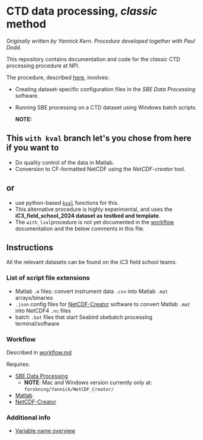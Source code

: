 # CTD data processing, *classic* method

*Originally written by Yannick Kern. Procedure developed together with Paul Dodd.*

This repository contains documentation and code for the *classic* CTD processing procedure at NPI. 

The procedure, described [here](workflow.md), involves:

- Creating dataset-specific configuration files in the *SBE Data Processing* software.
- Running SBE processing on a CTD dataset using Windows batch scripts.

  **NOTE:**

This `with kval` branch let's you chose from here if you want to 
- 
  - Do quality control of the data in Matlab.
  - Conversion to CF-formatted NetCDF using the *NetCDF-creator* tool.

  or
  -
  -  use python-based [`kval`](https://github.com/NPIOcean/kval) functions for this.
  -  This alternative procedure is highly experimental, and uses the **iC3_field_school_2024 dataset as testbed and template**.
  -  The `with_lval`procedure is not yet documented in the [workflow](workflow.md) documentation and the below comments in this file.




## Instructions

All the relevant datasets can be found on the iC3 field school teams.

### List of script file extensions

- Matlab `.m` files: convert instrument data `.cvn` into Matlab `.mat` arrays/binaries
- `.json` config files for [NetCDF-Creator](https://gitlab.com/npolar/netcdf-creator) software to convert Matlab `.mat` into NetCDF4 `.nc` files
- batch `.bat` files that start Seabird sbebatch processing terminal/software

### Workflow

Described in [workflow.md](workflow.md)

Requires:

- [SBE Data Processing](https://www.seabird.com/software)
  - __NOTE__: Mac and Windows version currently only at: `forskning/Yannick/NetCDF_Creator/`
- [Matlab](https://se.mathworks.com//)
- [NetCDF-Creator](https://gitlab.com/npolar/netcdf-creator)

### Additional info

- [Variable name overview](https://docs.google.com/spreadsheets/d/1RBGrF3EpTsY2bSWDIT-T6CzXqMzAzaFxAbrmaeaw6wE/edit#gid=0)
